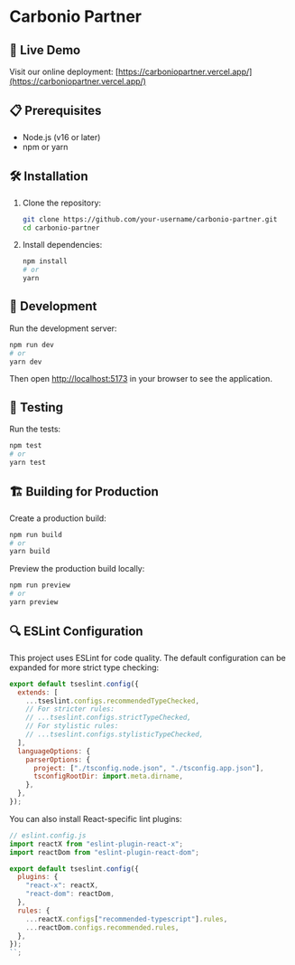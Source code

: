 # Carbonio Partner

## 🚀 Live Demo

Visit our online deployment: [https://carboniopartner.vercel.app/](https://carboniopartner.vercel.app/)

## 📋 Prerequisites

- Node.js (v16 or later)
- npm or yarn

## 🛠️ Installation

1. Clone the repository:

   ```bash
   git clone https://github.com/your-username/carbonio-partner.git
   cd carbonio-partner
   ```

2. Install dependencies:
   ```bash
   npm install
   # or
   yarn
   ```

## 🔧 Development

Run the development server:

```bash
npm run dev
# or
yarn dev
```

Then open [http://localhost:5173](http://localhost:5173) in your browser to see the application.

## 🧪 Testing

Run the tests:

```bash
npm test
# or
yarn test
```

## 🏗️ Building for Production

Create a production build:

```bash
npm run build
# or
yarn build
```

Preview the production build locally:

```bash
npm run preview
# or
yarn preview
```

## 🔍 ESLint Configuration

This project uses ESLint for code quality. The default configuration can be expanded for more strict type checking:

```javascript
export default tseslint.config({
  extends: [
    ...tseslint.configs.recommendedTypeChecked,
    // For stricter rules:
    // ...tseslint.configs.strictTypeChecked,
    // For stylistic rules:
    // ...tseslint.configs.stylisticTypeChecked,
  ],
  languageOptions: {
    parserOptions: {
      project: ["./tsconfig.node.json", "./tsconfig.app.json"],
      tsconfigRootDir: import.meta.dirname,
    },
  },
});
```

You can also install React-specific lint plugins:

```javascript
// eslint.config.js
import reactX from "eslint-plugin-react-x";
import reactDom from "eslint-plugin-react-dom";

export default tseslint.config({
  plugins: {
    "react-x": reactX,
    "react-dom": reactDom,
  },
  rules: {
    ...reactX.configs["recommended-typescript"].rules,
    ...reactDom.configs.recommended.rules,
  },
});
``;
```
